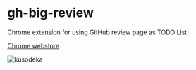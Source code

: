 # gh-big-review
Chrome extension for using GitHub review page as TODO List.

[Chrome webstore](https://chrome.google.com/webstore/detail/gh-big-review/kehopiiepaijcngedhlfkaoigjgcglhn)

![kusodeka](https://user-images.githubusercontent.com/10000393/53646957-cda27500-3c7f-11e9-817b-8f15a814699e.gif)
